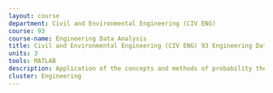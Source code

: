 ```yaml
---
layout: course 
department: Civil and Environmental Engineering (CIV ENG)
course: 93
course-name: Engineering Data Analysis
title: Civil and Environmental Engineering (CIV ENG) 93 Engineering Data Analysis
units: 3
tools: MATLAB
description: Application of the concepts and methods of probability theory and statistical inference to CEE problems and data; graphical data analysis and sampling; elements of set theory; elements of probability theory; random variables and expectation; simulation; statistical inference. Applications to various CEE problems and real data will be developed by use of MATLAB and existing codes. The course also introduces the student to various domains of uncertainty analysis in CEE.
cluster: Engineering
---
```

